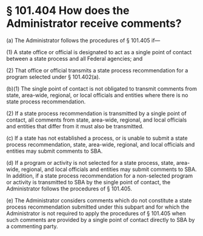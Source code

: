 # § 101.404   How does the Administrator receive comments?

(a) The Administrator follows the procedures of § 101.405 if— 


(1) A state office or official is designated to act as a single point of contact between a state process and all Federal agencies; and 


(2) That office or official transmits a state process recommendation for a program selected under § 101.402(a). 


(b)(1) The single point of contact is not obligated to transmit comments from state, area-wide, regional, or local officials and entities where there is no state process recommendation. 


(2) If a state process recommendation is transmitted by a single point of contact, all comments from state, area-wide, regional, and local officials and entities that differ from it must also be transmitted. 


(c) If a state has not established a process, or is unable to submit a state process recommendation, state, area-wide, regional, and local officials and entities may submit comments to SBA. 


(d) If a program or activity is not selected for a state process, state, area-wide, regional, and local officials and entities may submit comments to SBA. In addition, if a state process recommendation for a non-selected program or activity is transmitted to SBA by the single point of contact, the Administrator follows the procedures of § 101.405. 


(e) The Administrator considers comments which do not constitute a state process recommendation submitted under this subpart and for which the Administrator is not required to apply the procedures of § 101.405 when such comments are provided by a single point of contact directly to SBA by a commenting party. 




